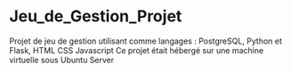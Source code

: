 # Jeu_de_Gestion_Projet
 Projet de jeu de gestion utilisant comme langages :
 PostgreSQL, Python et Flask, HTML CSS Javascript
 Ce projet était hébergé sur une machine virtuelle sous Ubuntu Server
